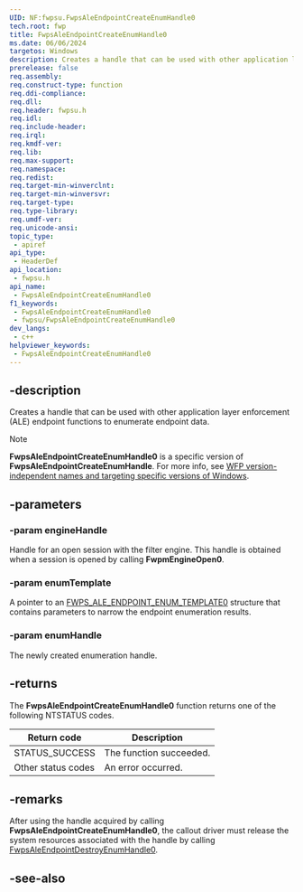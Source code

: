 ```yaml
---
UID: NF:fwpsu.FwpsAleEndpointCreateEnumHandle0
tech.root: fwp
title: FwpsAleEndpointCreateEnumHandle0
ms.date: 06/06/2024
targetos: Windows
description: Creates a handle that can be used with other application layer enforcement (ALE) endpoint functions to enumerate endpoint data.
prerelease: false
req.assembly: 
req.construct-type: function
req.ddi-compliance: 
req.dll: 
req.header: fwpsu.h
req.idl: 
req.include-header: 
req.irql: 
req.kmdf-ver: 
req.lib: 
req.max-support: 
req.namespace: 
req.redist: 
req.target-min-winverclnt: 
req.target-min-winversvr: 
req.target-type: 
req.type-library: 
req.umdf-ver: 
req.unicode-ansi: 
topic_type:
 - apiref
api_type:
 - HeaderDef
api_location:
 - fwpsu.h
api_name:
 - FwpsAleEndpointCreateEnumHandle0
f1_keywords:
 - FwpsAleEndpointCreateEnumHandle0
 - fwpsu/FwpsAleEndpointCreateEnumHandle0
dev_langs:
 - c++
helpviewer_keywords:
 - FwpsAleEndpointCreateEnumHandle0
---
```


## -description

Creates a handle that can be used with other application layer enforcement (ALE) endpoint functions to enumerate endpoint data.

> [!NOTE]
> **FwpsAleEndpointCreateEnumHandle0** is a specific version of **FwpsAleEndpointCreateEnumHandle**. For more info, see [WFP version-independent names and targeting specific versions of Windows](/windows/win32/fwp/wfp-version-independent-names-and-targeting-specific-versions-of-windows).

## -parameters

### -param engineHandle

Handle for an open session with the filter engine. This handle is obtained when a session is opened by calling **FwpmEngineOpen0**.

### -param enumTemplate

A pointer to an [FWPS_ALE_ENDPOINT_ENUM_TEMPLATE0](/windows/win32/api/fwpstypes/ns-fwpstypes-fwps_ale_endpoint_enum_template0) structure that contains parameters to narrow the endpoint enumeration results.

### -param enumHandle

The newly created enumeration handle.

## -returns

The **FwpsAleEndpointCreateEnumHandle0** function returns one of the following NTSTATUS codes.

|Return code|Description|
|-|-|
|STATUS_SUCCESS|The function succeeded.|
|Other status codes|An error occurred.|

## -remarks

After using the handle acquired by calling **FwpsAleEndpointCreateEnumHandle0**, the callout driver must release the system resources associated with the handle by calling [FwpsAleEndpointDestroyEnumHandle0](./nf-fwpsu-fwpsaleendpointdestroyenumhandle0.md).

## -see-also
